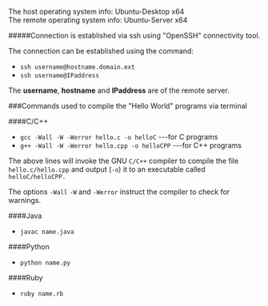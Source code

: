 The host operating system info: Ubuntu-Desktop x64 <br />
The remote operating system info: Ubuntu-Server x64

#####Connection is established via ssh using "OpenSSH" connectivity tool.

The connection can be established using the command:
* `ssh username@hostname.domain.ext`
* `ssh username@IPaddress`

The **username**, **hostname** and **IPaddress** are of the remote server.<br />


###Commands used to compile the "Hello World" programs via terminal
 
####C/C++
* `gcc -Wall -W -Werror hello.c -o helloC` ---for C programs
* `g++ -Wall -W -Werror hello.cpp -o helloCPP` ---for C++ programs

The above lines will invoke the GNU `C/C++` compiler to compile the file `hello.c/hello.cpp` and output (`-o`) it to an executable called `helloC/helloCPP.`

The options `-Wall` `-W` and `-Werror` instruct the compiler to check for warnings.

####Java 
* `javac name.java`

####Python 
* `python name.py`

####Ruby 
* `ruby name.rb`

